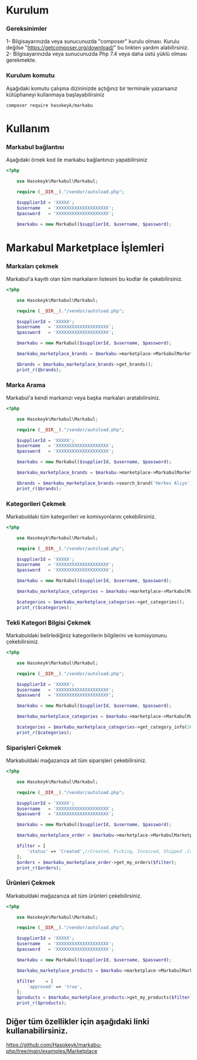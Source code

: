# Kurulum

### Gereksinimler
1- Bilgisayarınızda veya sunucunuzda "composer" kurulu olması. Kurulu değilse "https://getcomposer.org/download/" bu linkten yardım alabilirsiniz.
2- Bilgisayarınızda veya sunucunuzda Php 7.4 veya daha üstü yüklü olması gerekmekte.

### Kurulum komutu
Aşağıdaki komutu çalışma dizininizde açtığınız bir terminale yazarsanız kütüphaneyi kullanmaya başlayabilirsiniz

```shell
composer require hasokeyk/markabu
```

# Kullanım

### Markabul bağlantısı
Aşağıdaki örnek kod ile markabu bağlantınızı yapabilirsiniz

```php
<?php

    use Hasokeyk\Markabul\Markabul;

    require (__DIR__)."/vendor/autoload.php";

    $supplierId = 'XXXXX';
    $username   = 'XXXXXXXXXXXXXXXXXXXX';
    $password   = 'XXXXXXXXXXXXXXXXXXXX';

    $markabu = new Markabul($supplierId, $username, $password);
```

# Markabul Marketplace İşlemleri

### Markaları çekmek
Markabul'a kayıtlı olan tüm markaların listesini bu kodlar ile çekebilirsiniz.

```php
<?php

    use Hasokeyk\Markabul\Markabul;

    require (__DIR__)."/vendor/autoload.php";

    $supplierId = 'XXXXX';
    $username   = 'XXXXXXXXXXXXXXXXXXXX';
    $password   = 'XXXXXXXXXXXXXXXXXXXX';

    $markabu = new Markabul($supplierId, $username, $password);

    $markabu_marketplace_brands = $markabu->marketplace->MarkabulMarketplaceBrands();

    $brands = $markabu_marketplace_brands->get_brands();
    print_r($brands);
```

### Marka Arama
Markabul'a kendi markanızı veya başka markaları aratabilirsiniz.

```php
<?php

    use Hasokeyk\Markabul\Markabul;

    require (__DIR__)."/vendor/autoload.php";

    $supplierId = 'XXXXX';
    $username   = 'XXXXXXXXXXXXXXXXXXXX';
    $password   = 'XXXXXXXXXXXXXXXXXXXX';

    $markabu = new Markabul($supplierId, $username, $password);

    $markabu_marketplace_brands = $markabu->marketplace->MarkabulMarketplaceBrands();

    $brands = $markabu_marketplace_brands->search_brand('Herkes Alıyo');
    print_r($brands);
```

### Kategorileri Çekmek
Markabuldaki tüm kategorileri ve komisyonlarını çekebilirsiniz.

```php
<?php

    use Hasokeyk\Markabul\Markabul;

    require (__DIR__)."/vendor/autoload.php";

    $supplierId = 'XXXXX';
    $username   = 'XXXXXXXXXXXXXXXXXXXX';
    $password   = 'XXXXXXXXXXXXXXXXXXXX';

    $markabu = new Markabul($supplierId, $username, $password);

    $markabu_marketplace_categories = $markabu->marketplace->MarkabulMarketplaceCategories();

    $categories = $markabu_marketplace_categories->get_categories();
    print_r($categories);
```

### Tekli Kategori Bilgisi Çekmek
Markabuldaki belirlediğiniz kategorilerin bilgilerini ve komisyonunu çekebilirsiniz.

```php
<?php

    use Hasokeyk\Markabul\Markabul;

    require (__DIR__)."/vendor/autoload.php";

    $supplierId = 'XXXXX';
    $username   = 'XXXXXXXXXXXXXXXXXXXX';
    $password   = 'XXXXXXXXXXXXXXXXXXXX';

    $markabu = new Markabul($supplierId, $username, $password);

    $markabu_marketplace_categories = $markabu->marketplace->MarkabulMarketplaceCategories();

    $categories = $markabu_marketplace_categories->get_category_info(2610);
    print_r($categories);
```
### Siparişleri Çekmek
Markabuldaki mağazanıza ait tüm siparişleri çekebilirsiniz.

```php
<?php

    use Hasokeyk\Markabul\Markabul;

    require (__DIR__)."/vendor/autoload.php";

    $supplierId = 'XXXXX';
    $username   = 'XXXXXXXXXXXXXXXXXXXX';
    $password   = 'XXXXXXXXXXXXXXXXXXXX';

    $markabu = new Markabul($supplierId, $username, $password);

    $markabu_marketplace_order = $markabu->marketplace->MarkabulMarketplaceOrders();

    $filter = [
        'status' => 'Created',//Created, Picking, Invoiced, Shipped ,Cancelled, Delivered, UnDelivered, Returned, Repack, UnPacked, UnSupplied
    ];
    $orders = $markabu_marketplace_order->get_my_orders($filter);
    print_r($orders);
```

### Ürünleri Çekmek
Markabuldaki mağazanıza ait tüm ürünleri çekebilirsiniz.

```php
<?php

    use Hasokeyk\Markabul\Markabul;

    require (__DIR__)."/vendor/autoload.php";

    $supplierId = 'XXXXX';
    $username   = 'XXXXXXXXXXXXXXXXXXXX';
    $password   = 'XXXXXXXXXXXXXXXXXXXX';

    $markabu = new Markabul($supplierId, $username, $password);

    $markabu_marketplace_products = $markabu->marketplace->MarkabulMarketplaceProducts();

    $filter    = [
        'approved' => 'true',
    ];
    $products = $markabu_marketplace_products->get_my_products($filter);
    print_r($products);
```

## Diğer tüm özellikler için aşağıdaki linki kullanabilirsiniz.

https://github.com/Hasokeyk/markabu-php/tree/main/examples/Marketplace